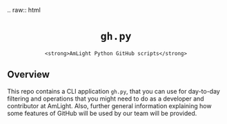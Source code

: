 .. raw:: html

  <div align="center">
    <h1><code>gh.py</code></h1>

    <strong>AmLight Python GitHub scripts</strong>
  </div>

## Overview

This repo contains a CLI application `gh.py`, that you can use for day-to-day filtering and operations that you might need to do as a developer and contributor at AmLight. Also, further general information explaining how some features of GitHub will be used by our team will be provided.
